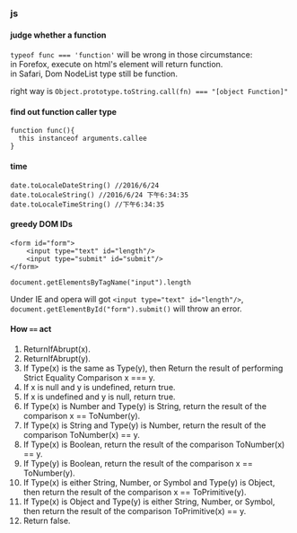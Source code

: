 ### js

#### judge whether a function

`typeof func === 'function'` will be wrong in those circumstance:  
in Forefox, execute on html's <object> element will return function.  
in Safari, Dom NodeList type still be function.  

right way is  `Object.prototype.toString.call(fn) === "[object Function]"`


#### find out function caller type

```
function func(){
  this instanceof arguments.callee
}
```

#### time

```
date.toLocaleDateString() //2016/6/24
date.toLocaleString() //2016/6/24 下午6:34:35
date.toLocaleTimeString() //下午6:34:35
```


#### greedy DOM IDs

```
<form id="form">
    <input type="text" id="length"/>
    <input type="submit" id="submit"/>
</form>
```

```
document.getElementsByTagName("input").length
```

Under IE and opera will got `<input type="text" id="length"/>`, `document.getElementById("form").submit()` will throw an error.


#### How `==` act  

1. ReturnIfAbrupt(x).
2. ReturnIfAbrupt(y).
3. If Type(x) is the same as Type(y), then
    Return the result of performing Strict Equality Comparison x === y.
4. If x is null and y is undefined, return true.
5. If x is undefined and y is null, return true.
6. If Type(x) is Number and Type(y) is String,
    return the result of the comparison x == ToNumber(y).
7. If Type(x) is String and Type(y) is Number,
    return the result of the comparison ToNumber(x) == y.
8. If Type(x) is Boolean, return the result of the comparison ToNumber(x) == y.
9. If Type(y) is Boolean, return the result of the comparison x == ToNumber(y).
10. If Type(x) is either String, Number, or Symbol and Type(y) is Object, then
    return the result of the comparison x == ToPrimitive(y).
11. If Type(x) is Object and Type(y) is either String, Number, or Symbol, then
    return the result of the comparison ToPrimitive(x) == y.
12. Return false.

